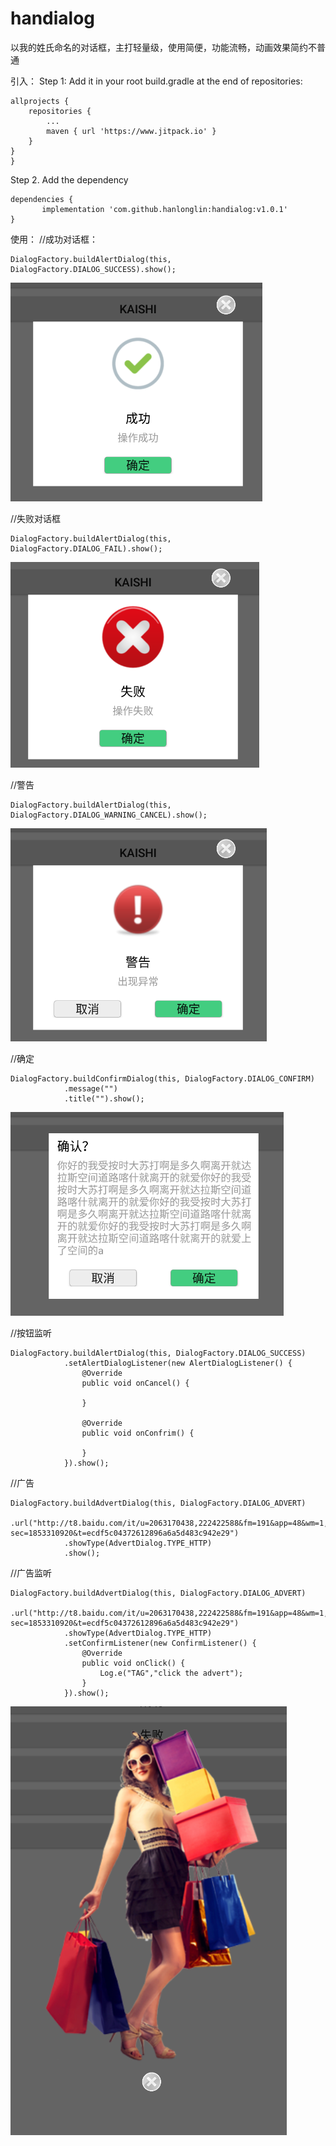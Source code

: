 # handialog
以我的姓氏命名的对话框，主打轻量级，使用简便，功能流畅，动画效果简约不普通

引入：
Step 1: Add it in your root build.gradle at the end of repositories:

	allprojects {
		repositories {
			...
			maven { url 'https://www.jitpack.io' }
		}
	}
  	}
Step 2. Add the dependency

	dependencies {
	       implementation 'com.github.hanlonglin:handialog:v1.0.1'
	}
  
  使用：
  //成功对话框：
  
  	DialogFactory.buildAlertDialog(this, DialogFactory.DIALOG_SUCCESS).show();
  
  ![success](https://github.com/hanlonglin/handialog/blob/master/shotcuts/success.png)
  
  //失败对话框
  
  	DialogFactory.buildAlertDialog(this, DialogFactory.DIALOG_FAIL).show();
	
![success](https://github.com/hanlonglin/handialog/blob/master/shotcuts/fail.png)
  
  //警告
  
  	DialogFactory.buildAlertDialog(this, DialogFactory.DIALOG_WARNING_CANCEL).show();

  ![success](https://github.com/hanlonglin/handialog/blob/master/shotcuts/warn.png)
  
  //确定
  
  	DialogFactory.buildConfirmDialog(this, DialogFactory.DIALOG_CONFIRM)
                .message("")
                .title("").show();
  ![success](https://github.com/hanlonglin/handialog/blob/master/shotcuts/ocnfirm.png)
                
  //按钮监听
  
  	DialogFactory.buildAlertDialog(this, DialogFactory.DIALOG_SUCCESS)
                .setAlertDialogListener(new AlertDialogListener() {
                    @Override
                    public void onCancel() {
                        
                    }

                    @Override
                    public void onConfrim() {

                    }
                }).show();
                
 //广告
 
 	DialogFactory.buildAdvertDialog(this, DialogFactory.DIALOG_ADVERT)
                .url("http://t8.baidu.com/it/u=2063170438,222422588&fm=191&app=48&wm=1,13,90,45,0,7&wmo=10,10&n=0&g=0n&f=JPEG?sec=1853310920&t=ecdf5c04372612896a6a5d483c942e29")
                .showType(AdvertDialog.TYPE_HTTP)
                .show();
                
 //广告监听
 
 	DialogFactory.buildAdvertDialog(this, DialogFactory.DIALOG_ADVERT)
                .url("http://t8.baidu.com/it/u=2063170438,222422588&fm=191&app=48&wm=1,13,90,45,0,7&wmo=10,10&n=0&g=0n&f=JPEG?sec=1853310920&t=ecdf5c04372612896a6a5d483c942e29")
                .showType(AdvertDialog.TYPE_HTTP)
                .setConfirmListener(new ConfirmListener() {
                    @Override
                    public void onClick() {
                        Log.e("TAG","click the advert");
                    }
                }).show();

  ![success](https://github.com/hanlonglin/handialog/blob/master/shotcuts/advert.png)
